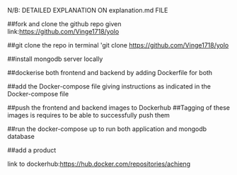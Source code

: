 N/B:
DETAILED EXPLANATION ON explanation.md FILE

##fork and clone the github repo given 
link:https://github.com/Vinge1718/yolo

##git clone the repo in terminal
'git clone https://github.com/Vinge1718/yolo

##install mongodb server locally 

##dockerise both frontend and backend by adding Dockerfile for both

##add the Docker-compose file giving instructions as indicated in the Docker-compose file

 
##push the frontend and backend images to Dockerhub
##Tagging of these images is requires to be able to successfully push them

##run the docker-compose up to run both application and mongodb database 

##add a product 

link to dockerhub:https://hub.docker.com/repositories/achieng


